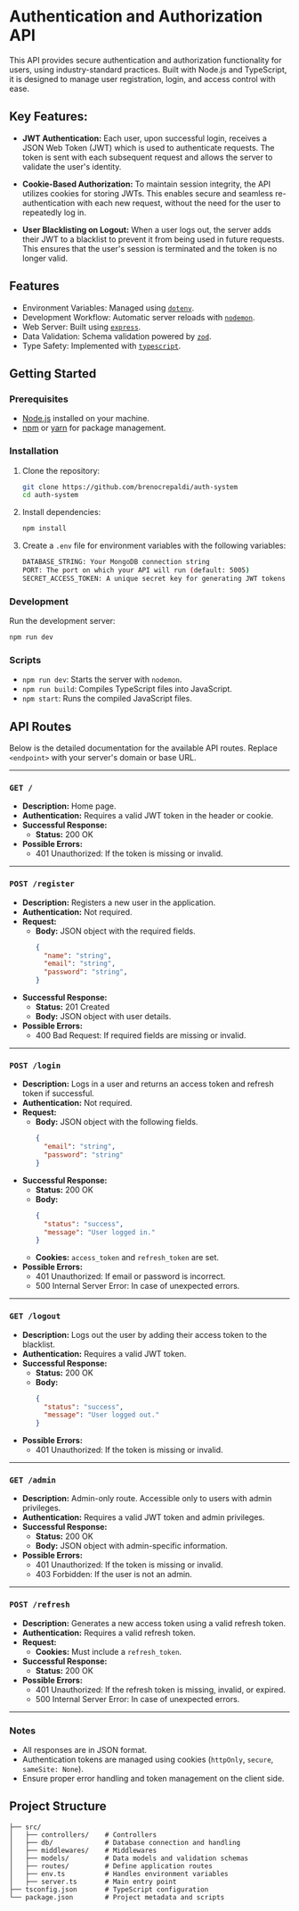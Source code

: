 
# Authentication and Authorization API

This API provides secure authentication and authorization functionality for users, using industry-standard practices. Built with Node.js and TypeScript, it is designed to manage user registration, login, and access control with ease.

## Key Features:
- **JWT Authentication:** Each user, upon successful login, receives a JSON Web Token (JWT) which is used to authenticate requests. The token is sent with each subsequent request and allows the server to validate the user's identity.

- **Cookie-Based Authorization:** To maintain session integrity, the API utilizes cookies for storing JWTs. This enables secure and seamless re-authentication with each new request, without the need for the user to repeatedly log in.

- **User Blacklisting on Logout:** When a user logs out, the server adds their JWT to a blacklist to prevent it from being used in future requests. This ensures that the user's session is terminated and the token is no longer valid.

## Features

- Environment Variables: Managed using [`dotenv`](https://www.npmjs.com/package/dotenv).
- Development Workflow: Automatic server reloads with [`nodemon`](https://www.npmjs.com/package/nodemon).
- Web Server: Built using [`express`](https://www.npmjs.com/package/express).
- Data Validation: Schema validation powered by [`zod`](https://www.npmjs.com/package/zod).
- Type Safety: Implemented with [`typescript`](https://www.npmjs.com/package/typescript).

## Getting Started

### Prerequisites

- [Node.js](https://nodejs.org/) installed on your machine.
- [npm](https://www.npmjs.com/) or [yarn](https://yarnpkg.com/) for package management.

### Installation

1. Clone the repository:
   ```bash
   git clone https://github.com/brenocrepaldi/auth-system
   cd auth-system
   ```

2. Install dependencies:
   ```bash
   npm install
   ```

3. Create a `.env` file for environment variables with the following variables:
   ```bash
   DATABASE_STRING: Your MongoDB connection string
   PORT: The port on which your API will run (default: 5005)
   SECRET_ACCESS_TOKEN: A unique secret key for generating JWT tokens (highly recommended to keep this secure)
   ```

### Development

Run the development server:
```bash
npm run dev
```

### Scripts

- `npm run dev`: Starts the server with `nodemon`.
- `npm run build`: Compiles TypeScript files into JavaScript.
- `npm start`: Runs the compiled JavaScript files.

## API Routes

Below is the detailed documentation for the available API routes. Replace `<endpoint>` with your server's domain or base URL.

---

### `GET /`
- **Description:** Home page.
- **Authentication:** Requires a valid JWT token in the header or cookie.
- **Successful Response:**
  - **Status:** 200 OK
- **Possible Errors:**
  - 401 Unauthorized: If the token is missing or invalid.

---

### `POST /register`
- **Description:** Registers a new user in the application.
- **Authentication:** Not required.
- **Request:**
  - **Body:** JSON object with the required fields.
    ```json
    {
      "name": "string",
      "email": "string",
      "password": "string",
    }
    ```
- **Successful Response:**
  - **Status:** 201 Created
  - **Body:** JSON object with user details.
- **Possible Errors:**
  - 400 Bad Request: If required fields are missing or invalid.

---

### `POST /login`
- **Description:** Logs in a user and returns an access token and refresh token if successful.
- **Authentication:** Not required.
- **Request:**
  - **Body:** JSON object with the following fields.
    ```json
    {
      "email": "string",
      "password": "string"
    }
    ```
- **Successful Response:**
  - **Status:** 200 OK
  - **Body:** 
    ```json
    {
      "status": "success",
      "message": "User logged in."
    }
    ```
  - **Cookies:** `access_token` and `refresh_token` are set.
- **Possible Errors:**
  - 401 Unauthorized: If email or password is incorrect.
  - 500 Internal Server Error: In case of unexpected errors.

---

### `GET /logout`
- **Description:** Logs out the user by adding their access token to the blacklist.
- **Authentication:** Requires a valid JWT token.
- **Successful Response:**
  - **Status:** 200 OK
  - **Body:** 
    ```json
    {
      "status": "success",
      "message": "User logged out."
    }
    ```
- **Possible Errors:**
  - 401 Unauthorized: If the token is missing or invalid.

---

### `GET /admin`
- **Description:** Admin-only route. Accessible only to users with admin privileges.
- **Authentication:** Requires a valid JWT token and admin privileges.
- **Successful Response:**
  - **Status:** 200 OK
  - **Body:** JSON object with admin-specific information.
- **Possible Errors:**
  - 401 Unauthorized: If the token is missing or invalid.
  - 403 Forbidden: If the user is not an admin.

---

### `POST /refresh`
- **Description:** Generates a new access token using a valid refresh token.
- **Authentication:** Requires a valid refresh token.
- **Request:**
  - **Cookies:** Must include a `refresh_token`.
- **Successful Response:**
  - **Status:** 200 OK
- **Possible Errors:**
  - 401 Unauthorized: If the refresh token is missing, invalid, or expired.
  - 500 Internal Server Error: In case of unexpected errors.

---

### Notes
- All responses are in JSON format.
- Authentication tokens are managed using cookies (`httpOnly`, `secure`, `sameSite: None`).
- Ensure proper error handling and token management on the client side.


## Project Structure

```plaintext
├── src/
│   ├── controllers/    # Controllers
│   ├── db/             # Database connection and handling
│   ├── middlewares/    # Middlewares
│   ├── models/         # Data models and validation schemas
│   ├── routes/         # Define application routes
│   ├── env.ts          # Handles environment variables
│   ├── server.ts       # Main entry point
├── tsconfig.json       # TypeScript configuration
└── package.json        # Project metadata and scripts
```
